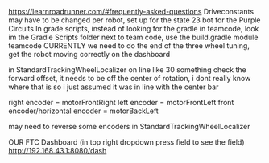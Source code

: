 https://learnroadrunner.com/#frequently-asked-questions
Driveconstants may have to be changed per robot, set up for the state 23 bot for the Purple Circuits
In grade scripts, instead of looking for the gradle in teamcode, look im the Gradle Scripts folder next to team code, use the build.gradle module teamcode
CURRENTLY we need to do the end of the three wheel tuning, get the robot moving correctly on the dashboard

in StandardTrackingWheelLocalizer on line like 30 something check the forward offset, it needs to be off the center of rotation, i dont really know where that is so i just assumed it was in line with the center bar

right encoder = motorFrontRight
left encoder = motorFrontLeft
front encoder/horizontal encoder = motorBackLeft

may need to reverse some encoders in StandardTrackingWheelLocalizer

OUR FTC Dashboard (in top right dropdown press field to see the field)
http://192.168.43.1:8080/dash